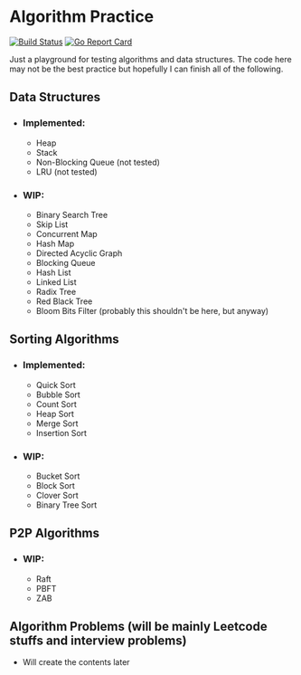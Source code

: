 # Algorithm Practice
[![Build Status](https://dev.azure.com/yanpeili/yanpeili/_apis/build/status/azraeljack.algorithm-practice?branchName=master)](https://dev.azure.com/yanpeili/yanpeili/_build/latest?definitionId=1?branchName=master)
[![Go Report Card](https://goreportcard.com/badge/github.com/azraeljack/algorithm-practice)](https://goreportcard.com/report/github.com/azraeljack/algorithm-practice)

Just a playground for testing algorithms and data structures. The code here may not be the best practice but hopefully I can finish all of the following.

## Data Structures

- ### Implemented:
    
    - Heap
    - Stack
    - Non-Blocking Queue (not tested)
    - LRU (not tested)

- ### WIP:

    - Binary Search Tree
    - Skip List
    - Concurrent Map
    - Hash Map
    - Directed Acyclic Graph
    - Blocking Queue
    - Hash List
    - Linked List
    - Radix Tree
    - Red Black Tree
    - Bloom Bits Filter (probably this shouldn't be here, but anyway)

## Sorting Algorithms

- ### Implemented:
    
    - Quick Sort
    - Bubble Sort
    - Count Sort
    - Heap Sort
    - Merge Sort
    - Insertion Sort
    
- ### WIP:
    
    - Bucket Sort
    - Block Sort
    - Clover Sort
    - Binary Tree Sort

## P2P Algorithms

- ### WIP:

    - Raft
    - PBFT
    - ZAB

## Algorithm Problems (will be mainly Leetcode stuffs and interview problems)

- Will create the contents later
